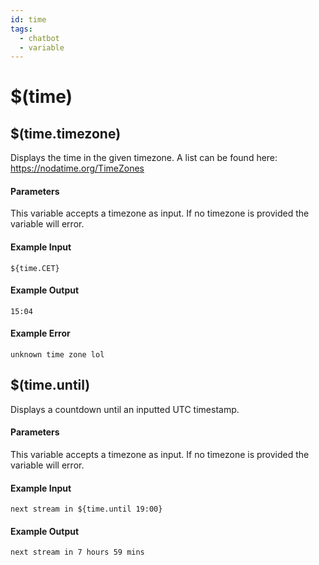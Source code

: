 ```yaml
---
id: time
tags:
  - chatbot
  - variable
---
```


# $(time)

## $(time.timezone)

Displays the time in the given timezone. A list can be found here: <https://nodatime.org/TimeZones>

#### Parameters

This variable accepts a timezone as input. If no timezone is provided the variable will error.

#### Example Input

```
${time.CET}
```

#### Example Output

```
15:04
```

#### Example Error

```
unknown time zone lol 
```

## $(time.until)

Displays a countdown until an inputted UTC timestamp.

#### Parameters

This variable accepts a timezone as input. If no timezone is provided the variable will error.

#### Example Input

```
next stream in ${time.until 19:00}
```

#### Example Output

```
next stream in 7 hours 59 mins
```
